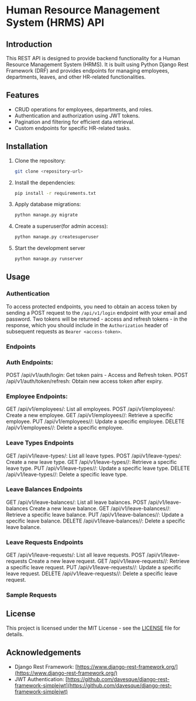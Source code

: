 # Human Resource Management System (HRMS) API

## Introduction

This REST API is designed to provide backend functionality for a Human Resource Management System (HRMS). It is built using Python Django Rest Framework (DRF) and provides endpoints for managing employees, departments, leaves, and other HR-related functionalities.

## Features

- CRUD operations for employees, departments, and roles.
- Authentication and authorization using JWT tokens.
- Pagination and filtering for efficient data retrieval.
- Custom endpoints for specific HR-related tasks.

## Installation

1. Clone the repository:
   ```bash
   git clone <repository-url>

2. Install the dependencies:
   ```bash
   pip install -r requirements.txt
   
3. Apply database migrations:
      ```bash
   python manage.py migrate
      
4. Create a superuser(for admin access):
      ```bash
   python manage.py createsuperuser
      
5. Start the development server
   ```bash
   python manage.py runserver

## Usage

### Authentication
To access protected endpoints, you need to obtain an access token by sending a POST request to the `/api/v1/login` endpoint with your email and password. Two tokens will be returned - access and refresh tokens - in the response, which you should include in the `Authorization` header of subsequent requests as `Bearer <access-token>`.

### Endpoints

### Auth Endpoints:

POST /api/v1/auth/login: Get token pairs - Access and Refresh token.
POST /api/v1/auth/token/refresh: Obtain new access token after expiry.


### Employee Endpoints:
GET /api/v1/employees/: List all employees.
POST /api/v1/employees/: Create a new employee.
GET /api/v1/employees/<employee-id>/: Retrieve a specific employee.
PUT /api/v1/employees/<employee-id>/: Update a specific employee.
DELETE /api/v1/employees/<employee-id>/: Delete a specific employee.

### Leave Types Endpoints
GET /api/v1/leave-types/: List all leave types.
POST /api/v1/leave-types/: Create a new leave type.
GET /api/v1/leave-types/<leave-type-id>/: Retrieve a specific leave type.
PUT /api/v1/leave-types/<leave-type-id>/: Update a specific leave type.
DELETE /api/v1/leave-types/<leave-type-id>/: Delete a specific leave type.

### Leave Balances Endpoints
GET /api/v1/leave-balances/: List all leave balances.
POST /api/v1/leave-balances Create a new leave balance.
GET /api/v1/leave-balances/<leave-balance-id>/: Retrieve a specific leave balance.
PUT /api/v1/leave-balances/<leave-balance-id>/: Update a specific leave balance.
DELETE /api/v1/leave-balances/<leave-balance-id>/: Delete a specific leave balance.

### Leave Requests Endpoints
GET /api/v1/leave-requests/: List all leave requests.
POST /api/v1/leave-requests Create a new leave request.
GET /api/v1/leave-requests/<leave-request-id>/: Retrieve a specific leave request.
PUT /api/v1/leave-requests/<leave-request-id>/: Update a specific leave request.
DELETE /api/v1/leave-requests/<leave-request-id>/: Delete a specific leave request.

### Sample Requests

## License

This project is licensed under the MIT License - see the [LICENSE](LICENSE) file for details.

## Acknowledgements

- Django Rest Framework: [https://www.django-rest-framework.org/](https://www.django-rest-framework.org/)
- JWT Authentication: [https://github.com/davesque/django-rest-framework-simplejwt](https://github.com/davesque/django-rest-framework-simplejwt)



